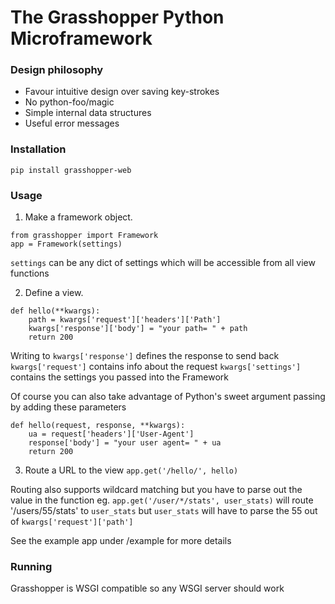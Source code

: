 # The Grasshopper Python Microframework

### Design philosophy
* Favour intuitive design over saving key-strokes
* No python-foo/magic
* Simple internal data structures
* Useful error messages


### Installation
`pip install grasshopper-web`


### Usage

1. Make a framework object.
```
from grasshopper import Framework
app = Framework(settings)
```
`settings` can be any dict of settings which will be accessible from all view functions

2. Define a view.
```
def hello(**kwargs):
	path = kwargs['request']['headers']['Path']
	kwargs['response']['body'] = "your path= " + path
	return 200
```
Writing to `kwargs['response']` defines the response to send back
`kwargs['request']` contains info about the request
`kwargs['settings']` contains the settings you passed into the Framework

Of course you can also take advantage of Python's sweet argument passing by adding these parameters

```
def hello(request, response, **kwargs):
	ua = request['headers']['User-Agent']
	response['body'] = "your user agent= " + ua
	return 200
```

3. Route a URL to the view
`app.get('/hello/', hello)`

Routing also supports wildcard matching but you have to parse out the value in the function eg.
`app.get('/user/*/stats', user_stats)`
will route '/users/55/stats' to `user_stats` but `user_stats` will have to parse the 55 out of `kwargs['request']['path']`

See the example app under /example for more details


### Running
Grasshopper is WSGI compatible so any WSGI server should work